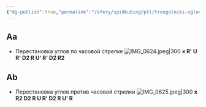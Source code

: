 ```yaml
---
{"dg-publish":true,"permalink":"/sfery/spidkubing/pll/treugolniki-uglov-a-perms/"}
---
```


## Aa
- Перестановка углов по часовой стрелке
![IMG_0624.jpeg|300](/img/user/%D0%90%D1%80%D1%85%D0%B8%D0%B2/%D0%9A%D1%8D%D1%88/IMG_0624.jpeg)
**x R' U R' D2 R U' R' D2 R2**
## Ab
- Перестановка углов против часовой стрелки 
![IMG_0625.jpeg|300](/img/user/%D0%90%D1%80%D1%85%D0%B8%D0%B2/%D0%9A%D1%8D%D1%88/IMG_0625.jpeg)
**x R2 D2 R U R' D2 R U' R**